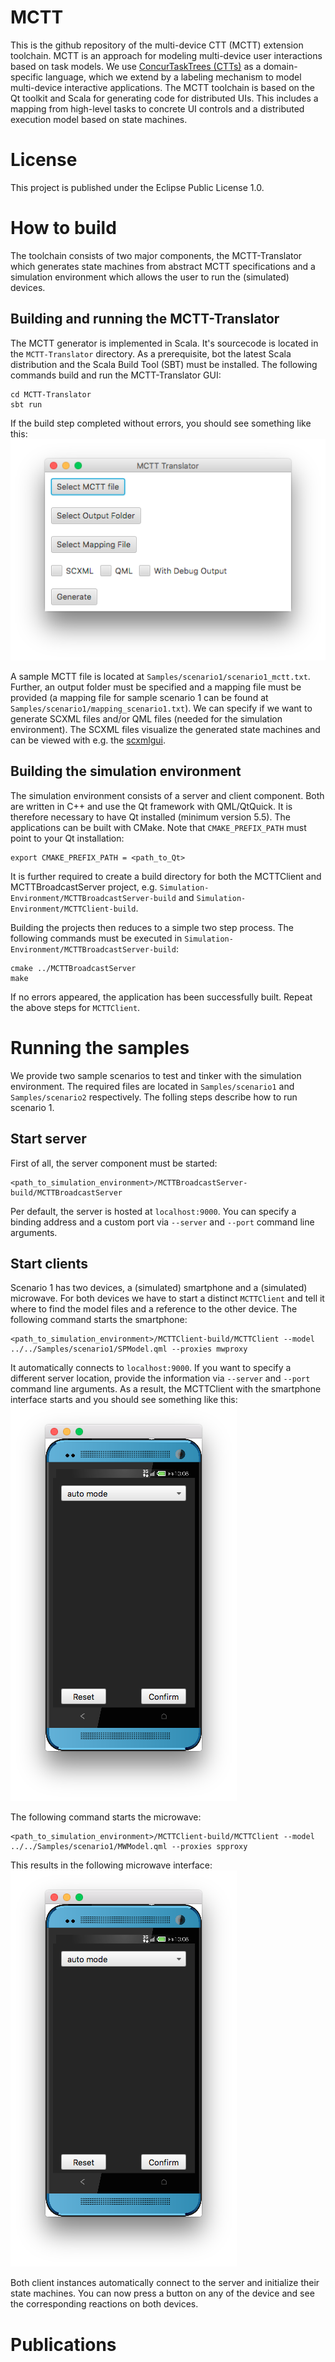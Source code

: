 # MCTT
This is the github repository of the multi-device CTT (MCTT) extension toolchain. MCTT is an approach for modeling multi-device user interactions based on task models. We use [ConcurTaskTrees (CTTs)](https://www.w3.org/2012/02/ctt/) as a domain-specific language, which we extend by a labeling mechanism to model multi-device interactive applications. The MCTT toolchain is based on the Qt toolkit and Scala for generating code for distributed UIs. This includes a mapping from high-level tasks to concrete UI controls and a distributed execution model based on state machines.

# License
This project is published under the Eclipse Public License 1.0.

# How to build
The toolchain consists of two major components, the MCTT-Translator which generates state machines from abstract MCTT specifications and a simulation environment which allows the user to run the (simulated) devices.

## Building and running the MCTT-Translator
The MCTT generator is implemented in Scala. It's sourcecode is located in the `MCTT-Translator` directory. As a prerequisite, bot the latest Scala distribution and the Scala Build Tool (SBT) must be installed. The following commands build and run the MCTT-Translator GUI:
```
cd MCTT-Translator
sbt run
```
If the build step completed without errors, you should see something like this:
![MCTT-Translator GUI](img/mctt.png "MCTT-Translator GUI")

A sample MCTT file is located at `Samples/scenario1/scenario1_mctt.txt`. Further, an output folder must be specified and a mapping file must be provided (a mapping file for sample scenario 1 can be found at `Samples/scenario1/mapping_scenario1.txt`). We can specify if we want to generate SCXML files and/or QML files (needed for the simulation environment). The SCXML files visualize the generated state machines and can be viewed with e.g. the [scxmlgui](https://github.com/fmorbini/scxmlgui).

## Building the simulation environment
The simulation environment consists of a server and client component. Both are written in C++ and use the Qt framework with QML/QtQuick. It is therefore necessary to have Qt installed (minimum version 5.5). The applications can be built with CMake. Note that `CMAKE_PREFIX_PATH` must point to your Qt installation:
```
export CMAKE_PREFIX_PATH = <path_to_Qt> 
```
It is further required to create a build directory for both the MCTTClient and MCTTBroadcastServer project, e.g. `Simulation-Environment/MCTTBroadcastServer-build` and `Simulation-Environment/MCTTClient-build`.

Building the projects then reduces to a simple two step process. The following commands must be executed in `Simulation-Environment/MCTTBroadcastServer-build`:
```
cmake ../MCTTBroadcastServer
make 
```
If no errors appeared, the application has been successfully built. Repeat the above steps for `MCTTClient`.

# Running the samples
We provide two sample scenarios to test and tinker with the simulation environment. The required files are located in `Samples/scenario1` and `Samples/scenario2` respectively. The folling steps describe how to run scenario 1.

## Start server
First of all, the server component must be started:
```
<path_to_simulation_environment>/MCTTBroadcastServer-build/MCTTBroadcastServer
```
Per default, the server is hosted at `localhost:9000`. You can specify a binding address and a custom port via `--server` and `--port` command line arguments.

## Start clients
Scenario 1 has two devices, a (simulated) smartphone and a (simulated) microwave. For both devices we have to start a distinct `MCTTClient` and tell it where to find the model files and a reference to the other device. The following command starts the smartphone:
```
<path_to_simulation_environment>/MCTTClient-build/MCTTClient --model ../../Samples/scenario1/SPModel.qml --proxies mwproxy
``` 
It automatically connects to `localhost:9000`. If you want to specify a different server location, provide the information via `--server` and `--port` command line arguments. As a result, the MCTTClient with the smartphone interface starts and you should see something like this:
![Smartphone](img/smartphone.png "Smartphone")

The following command starts the microwave:
```
<path_to_simulation_environment>/MCTTClient-build/MCTTClient --model ../../Samples/scenario1/MWModel.qml --proxies spproxy
``` 
This results in the following microwave interface:
![Microwave](img/smartphone.png "Microwave")

Both client instances automatically connect to the server and initialize their state machines. You can now press a button on any of the device and see the corresponding reactions on both devices.

# Publications
